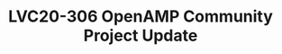 ---
categories:
- lvc20
description: The OpenAMP Linaro Community Project is focusing on standardizing aspects
  of embedded heterogeneous software through open source projects. OpenAMP currently
  has four working groups solving issues such as messaging (rpmsg and virtio), lifecycle
  management (remoteproc), configuration standardization (System Device Tree), application
  services, and common interfaces for hypervisors and AMP. This talk will give an
  update on what has taken place since the launch at Linaro Connect SAN19, the efforts
  going on within OpenAMP, future potential topics, and discuss how you can engage.
image: /assets/images/featured-images/lvc20/LVC20-306.png
session_id: LVC20-306
session_room: '[Track 1] IoT/Edge/Embedded'
session_slot:
  end_time: 2020-09-24 16:40
  start_time: 2020-09-24 16:15
session_speakers:
- speaker_bio: Tomas Evensen is Chief Technology Officer, Open Source at Xilinx.&lt;br&gt;In
    this role he is responsible for the open source software strategy for&lt;br&gt;Xilinx
    All Programmable SoCs. Prior to joining Xilinx, Evensen was Chief&lt;br&gt;Technology
    Officer at Wind River for 7 years, as well as GM for the Wind&lt;br&gt;River Tools
    Division and VP of Engineering for the VxWorks operating system.&lt;br&gt;Before
    that he was the creator of the Diab Data C/C++ compilers.&lt;br&gt;Evensen received
    his MSEE at the Royal Institute of Technology in Stockholm, Sweden.
  speaker_company: Xilinx
  speaker_image: http://avatars.sched.co/3/4e/8935421/avatar.jpg.320x320px.jpg?daf
  speaker_name: Tomas Evensen
  speaker_position: CTO Open Source
  speaker_role: attendee, speaker
- speaker_bio: Nathalie is a Computer Engineer who, upon discovering Project Management,
    realized she was born a Project Manager, looking back at childhood behavior. She
    loves the Community aspect of Open Source and thrives on helping Engineering teams
    collaborate more effectively.&lt;br /&gt; &lt;br /&gt; Nathalie worked on the
    launch of the OpenAMP Project as a Linaro Community Project in 2019 and on Xilinx&#39;s
    internal predecessor to the 96Boards Ultra96 development board. Before landing
    in the world of Open Source, she project managed the System-Level Verification
    &amp; Characterization efforts for Xilinx&#39;s first SoC family, Zynq-7000, and
    did System-Level test and debug of embedded processor systems.
  speaker_company: Kestrel Omnitech Inc. for Xilinx
  speaker_image: http://avatars.sched.co/a/fb/10890729/avatar.jpg.320x320px.jpg?025
  speaker_name: Nathalie Chan King Choy
  speaker_position: Program Manager focused on Open Source &amp; Community
  speaker_role: attendee, speaker
session_track: IoT and Embedded
tag: session
tags: IoT and Embedded
title: LVC20-306 OpenAMP Community Project Update
amazon_s3_presentation_url: https://static.linaro.org/connect/lvc20/presentations/LVC20-306-0.pdf
amazon_s3_video_url: https://static.linaro.org/connect/lvc20/videos/lvc20-306.mp4
---